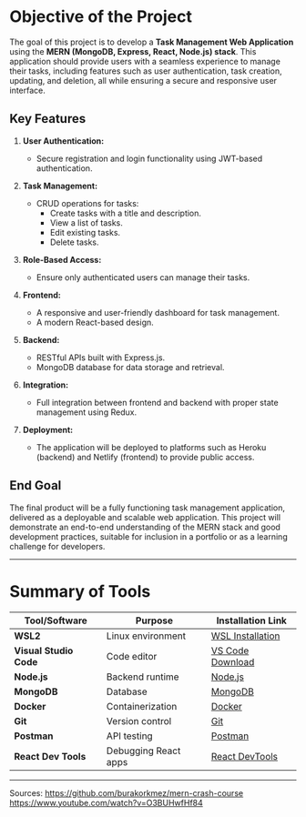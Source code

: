# **Objective of the Project**

The goal of this project is to develop a **Task Management Web Application** using the **MERN (MongoDB, Express, React, Node.js) stack**. This application should provide users with a seamless experience to manage their tasks, including features such as user authentication, task creation, updating, and deletion, all while ensuring a secure and responsive user interface.

## **Key Features**
1. **User Authentication:**
   - Secure registration and login functionality using JWT-based authentication.

2. **Task Management:**
   - CRUD operations for tasks:
     - Create tasks with a title and description.
     - View a list of tasks.
     - Edit existing tasks.
     - Delete tasks.

3. **Role-Based Access:**
   - Ensure only authenticated users can manage their tasks.

4. **Frontend:**
   - A responsive and user-friendly dashboard for task management.
   - A modern React-based design.

5. **Backend:**
   - RESTful APIs built with Express.js.
   - MongoDB database for data storage and retrieval.

6. **Integration:**
   - Full integration between frontend and backend with proper state management using Redux.

7. **Deployment:**
   - The application will be deployed to platforms such as Heroku (backend) and Netlify (frontend) to provide public access.

## **End Goal**
The final product will be a fully functioning task management application, delivered as a deployable and scalable web application. This project will demonstrate an end-to-end understanding of the MERN stack and good development practices, suitable for inclusion in a portfolio or as a learning challenge for developers.

---

# **Summary of Tools**

| Tool/Software        | Purpose                                 | Installation Link                        |
|-----------------------|-----------------------------------------|------------------------------------------|
| **WSL2**             | Linux environment                      | [WSL Installation](https://aka.ms/wsl)  |
| **Visual Studio Code**| Code editor                            | [VS Code Download](https://code.visualstudio.com/) |
| **Node.js**           | Backend runtime                        | [Node.js](https://nodejs.org/)           |
| **MongoDB**           | Database                               | [MongoDB](https://www.mongodb.com/)      |
| **Docker**            | Containerization                       | [Docker](https://www.docker.com/products/docker-desktop) |
| **Git**               | Version control                        | [Git](https://git-scm.com/)              |
| **Postman**           | API testing                            | [Postman](https://www.postman.com/)      |
| **React Dev Tools**   | Debugging React apps                   | [React DevTools](https://reactjs.org/)   |

---



Sources: 
https://github.com/burakorkmez/mern-crash-course
https://www.youtube.com/watch?v=O3BUHwfHf84

